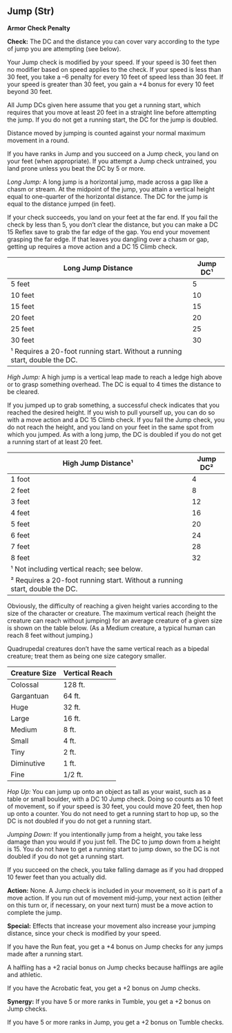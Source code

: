 Jump (Str)
----------

__Armor Check Penalty__

__Check:__ The DC and the distance you can cover vary according to the type of jump you are attempting (see below).

Your Jump check is modified by your speed. If your speed is 30 feet then no modifier based on speed applies to the check. If your speed is less than 30 feet, you take a –6 penalty for every 10 feet of speed less than 30 feet. If your speed is greater than 30 feet, you gain a +4 bonus for every 10 feet beyond 30 feet.

All Jump DCs given here assume that you get a running start, which requires that you move at least 20 feet in a straight line before attempting the jump. If you do not get a running start, the DC for the jump is doubled.

Distance moved by jumping is counted against your normal maximum movement in a round.

If you have ranks in Jump and you succeed on a Jump check, you land on your feet (when appropriate). If you attempt a Jump check untrained, you land prone unless you beat the DC by 5 or more.

_Long Jump:_ A long jump is a horizontal jump, made across a gap like a chasm or stream. At the midpoint of the jump, you attain a vertical height equal to one-quarter of the horizontal distance. The DC for the jump is equal to the distance jumped (in feet).

If your check succeeds, you land on your feet at the far end. If you fail the check by less than 5, you don’t clear the distance, but you can make a DC 15 Reflex save to grab the far edge of the gap. You end your movement grasping the far edge. If that leaves you dangling over a chasm or gap, getting up requires a move action and a DC 15 Climb check.


| Long Jump Distance | Jump DC¹  |
| ------------------ | --------- |
| 5 feet             | 5         |
| 10 feet            | 10        |
| 15 feet            | 15        |
| 20 feet            | 20        |
| 25 feet            | 25        |
| 30 feet            | 30        |
| ¹ Requires a 20-foot running start. Without a running start, double the DC. |


_High Jump:_ A high jump is a vertical leap made to reach a ledge high above or to grasp something overhead. The DC is equal to 4 times the distance to be cleared.

If you jumped up to grab something, a successful check indicates that you reached the desired height. If you wish to pull yourself up, you can do so with a move action and a DC 15 Climb check. If you fail the Jump check, you do not reach the height, and you land on your feet in the same spot from which you jumped. As with a long jump, the DC is doubled if you do not get a running start of at least 20 feet.


| High Jump Distance¹ | Jump DC² |
| ------------------- | -------- |
| 1 foot              | 4        |
| 2 feet              | 8        |
| 3 feet              | 12       |
| 4 feet              | 16       |
| 5 feet              | 20       |
| 6 feet              | 24       |
| 7 feet              | 28       |
| 8 feet              | 32       |
| ¹ Not including vertical reach; see below. |
| ² Requires a 20-foot running start. Without a running start, double the DC. |


Obviously, the difficulty of reaching a given height varies according to the size of the character or creature. The maximum vertical reach (height the creature can reach without jumping) for an average creature of a given size is shown on the table below. (As a Medium creature, a typical human can reach 8 feet without jumping.)

Quadrupedal creatures don’t have the same vertical reach as a bipedal creature; treat them as being one size category smaller.

| Creature Size | Vertical Reach |
| ------------- | -------------- |
| Colossal      | 128 ft.        |
| Gargantuan    | 64 ft.         |
| Huge          | 32 ft.         |
| Large         | 16 ft.         |
| Medium        | 8 ft.          |
| Small         | 4 ft.          |
| Tiny          | 2 ft.          |
| Diminutive    | 1 ft.          |
| Fine          | 1/2 ft.        |

_Hop Up:_ You can jump up onto an object as tall as your waist, such as a table or small boulder, with a DC 10 Jump check. Doing so counts as 10 feet of movement, so if your speed is 30 feet, you could move 20 feet, then hop up onto a counter. You do not need to get a running start to hop up, so the DC is not doubled if you do not get a running start.

_Jumping Down:_ If you intentionally jump from a height, you take less damage than you would if you just fell. The DC to jump down from a height is 15. You do not have to get a running start to jump down, so the DC is not doubled if you do not get a running start.

If you succeed on the check, you take falling damage as if you had dropped 10 fewer feet than you actually did.

__Action:__ None. A Jump check is included in your movement, so it is part of a move action. If you run out of movement mid-jump, your next action (either on this turn or, if necessary, on your next turn) must be a move action to complete the jump.

__Special:__ Effects that increase your movement also increase your jumping distance, since your check is modified by your speed.

If you have the Run feat, you get a +4 bonus on Jump checks for any jumps made after a running start.

A halfling has a +2 racial bonus on Jump checks because halflings are agile and athletic.

If you have the Acrobatic feat, you get a +2 bonus on Jump checks.

__Synergy:__ If you have 5 or more ranks in Tumble, you get a +2 bonus on Jump checks.

If you have 5 or more ranks in Jump, you get a +2 bonus on Tumble checks.
